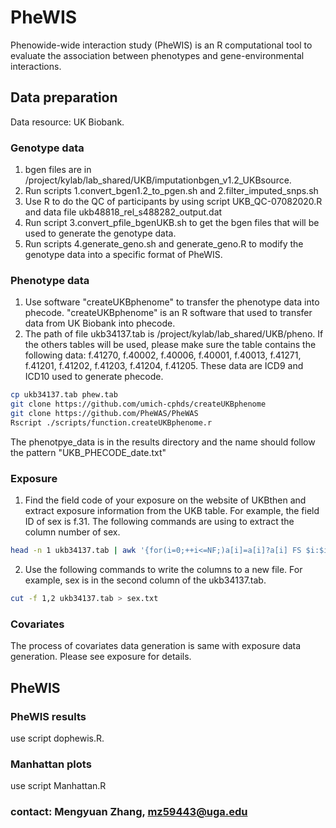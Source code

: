 # PheWIS
Phenowide-wide interaction study (PheWIS) is an R computational tool to evaluate the association between phenotypes and gene-environmental interactions.

## Data preparation
Data resource: UK Biobank.
### Genotype data

1. bgen files are in /project/kylab/lab\_shared/UKB/imputationbgen\_v1.2_UKBsource.
2. Run scripts 1.convert\_bgen1.2\_to\_pgen.sh and 2.filter\_imputed_snps.sh
3. Use R to do the QC of participants by using script UKB\_QC-07082020.R and data file ukb48818\_rel\_s488282_output.dat
4. Run script 3.convert\_pfile_bgenUKB.sh to get the bgen files that will be used to generate the genotype data.
5. Run scripts 4.generate\_geno.sh and generate_geno.R to modify the genotype data into a specific format of PheWIS.


### Phenotype data

  1. Use software "createUKBphenome" to transfer the phenotype data into phecode. "createUKBphenome" is an R software that used to transfer data from UK Biobank into phecode.
  2. The path of file ukb34137.tab is /project/kylab/lab\_shared/UKB/pheno. If the others tables will be used, please make sure the table contains the following data: f.41270, f.40002, f.40006, f.40001, f.40013, f.41271, f.41201, f.41202, f.41203, f.41204, f.41205. These data are ICD9 and ICD10 used to generate phecode.

```bash
cp ukb34137.tab phew.tab
git clone https://github.com/umich-cphds/createUKBphenome
git clone https://github.com/PheWAS/PheWAS
Rscript ./scripts/function.createUKBphenome.r
```
The phenotpye\_data is in the results directory and the name should follow the pattern "UKB\_PHECODE_date.txt"

### Exposure
1. Find the field code of your exposure on the website of UKBthen and extract exposure information from the UKB table. For example, the field ID of sex is f.31. The following commands are using to extract the column number of sex.
```bash
head -n 1 ukb34137.tab | awk '{for(i=0;++i<=NF;)a[i]=a[i]?a[i] FS $i:$i}END{for(i=0;i++<NF;)print a[i]}' | grep -n "f.31"
```

2. Use the following commands to write the columns to a new file. For example, sex is in the second column of the ukb34137.tab.
```bash
cut -f 1,2 ukb34137.tab > sex.txt
```
### Covariates
The process of covariates data generation is same with exposure data generation. Please see exposure for details.

## PheWIS
### PheWIS results

use script dophewis.R.

### Manhattan plots
use script Manhattan.R



### contact: Mengyuan Zhang, mz59443@uga.edu
